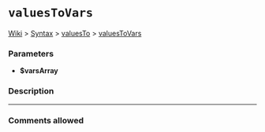 # `valuesToVars` #
[Wiki](http://code.google.com/p/querytemplates/w/list) > [Syntax](Syntax.md) > [valuesTo](valuesToSyntax.md) > [valuesToVars](valuesToVarsMethodPHP.md)
### Parameters ###
  * **$varsArray**



### Description ###


---



### Comments allowed ###